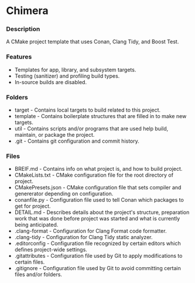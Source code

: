 # Chimera
### Description
A CMake project template that uses Conan, Clang Tidy, and Boost Test.

### Features
- Templates for app, library, and subsystem targets.
- Testing (sanitizer) and profiling build types.
- In-source builds are disabled.

### Folders
- target - Contains local targets to build related to this project.
- template - Contains boilerplate structures that are filled in to make new targets.
- util - Contains scripts and/or programs that are used help build, maintain, or package the project.
- .git - Contains git configuration and commit history.

### Files
- BREIF.md - Contains info on what project is, and how to build project.
- CMakeLists.txt - CMake configuration file for the root directory of project.
- CMakePresets.json - CMake configuration file that sets compiler and genererator depending on configuration.
- conanfile.py - Configuration file used to tell Conan which packages to get for project.
- DETAIL.md - Describes details about the project's structure, preparation work that was done before project was started and what is currently being anticipated.
- .clang-format - Configuration for Clang Format code formatter.
- .clang-tidy - Configuration for Clang Tidy static analyzer.
- .editorconfig - Configuration file recognized by certain editors which defines project-wide settings.
- .gitattributes - Configuration file used by Git to apply modifications to certain files.
- .gitignore - Configuration file used by Git to avoid committing certain files and/or folders.